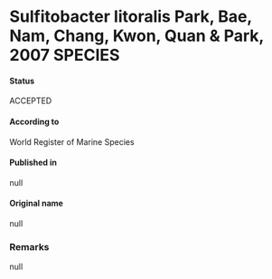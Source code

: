 Sulfitobacter litoralis Park, Bae, Nam, Chang, Kwon, Quan & Park, 2007 SPECIES
=======

#### Status
ACCEPTED

#### According to
World Register of Marine Species

#### Published in
null

#### Original name
null

### Remarks
null